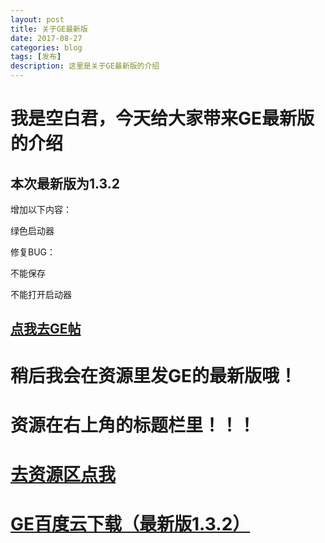 ```yaml
---
layout: post
title: 关于GE最新版
date: 2017-08-27
categories: blog
tags: [发布]
description: 这里是关于GE最新版的介绍
---
```


# 我是空白君，今天给大家带来GE最新版的介绍

## 本次最新版为1.3.2

增加以下内容：

绿色启动器

修复BUG：

不能保存

不能打开启动器

## [点我去GE帖](http://tieba.baidu.com/p/5268729616?pn=2)

# 稍后我会在资源里发GE的最新版哦！

# 资源在右上角的标题栏里！！！

# [去资源区点我](https://a2791595978.github.io/zy/)

# [GE百度云下载（最新版1.3.2）](http://pan.baidu.com/s/1jIikoCm)
